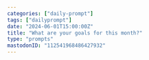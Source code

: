 ```yaml
---
categories: ["daily-prompt"]
tags: ["dailyprompt"]
date: "2024-06-01T15:00:00Z"
title: "What are your goals for this month?"
type: "prompts"
mastodonID: "112541968486427932"
---
```

